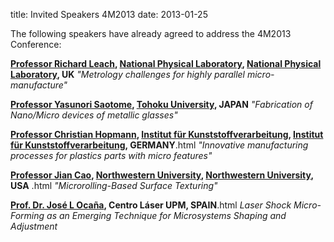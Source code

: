 title: Invited Speakers 4M2013
date: 2013-01-25 

The following speakers have already agreed to address the 4M2013 Conference:

**[Professor Richard Leach](/content/4M2013-Invited-Speaker-Professor-Richard-Leach.html), [National Physical Laboratory](http://www.npl.co.uk/4M2013-Invited-Speaker-Professor-Richard-Leach.html), [National Physical Laboratory](http://www.npl.co.uk.html), UK**
*"Metrology challenges for highly parallel micro-manufacture"*

**[Professor Yasunori Saotome](/content/4M2013-Invited-Speaker-Yasunori-Saotome/4M2013-Invited-Speaker-Yasunori-Saotome.html), [Tohoku University](http://www.tohoku.ac.jp/english/), JAPAN**
*"Fabrication of Nano/Micro devices of metallic glasses"*    

**[Professor Christian Hopmann](/content/4M2013-Invited-Speaker-Professor-Dr-Ing-Christian-Hopmann.html), [Institut für Kunststoffverarbeitung](http://www.ikv-aachen.de//4M2013-Invited-Speaker-Professor-Dr-Ing-Christian-Hopmann.html), [Institut für Kunststoffverarbeitung](http://www.ikv-aachen.de/.html), GERMANY**.html
*"Innovative manufacturing processes for plastics parts with micro features"* 

**[Professor Jian Cao](/content/4M2013-Invited-Speaker-Professor-Jian-Cao.html), [Northwestern University](http://www.northwestern.edu//4M2013-Invited-Speaker-Professor-Jian-Cao.html), [Northwestern University](http://www.northwestern.edu/.html), USA**                            .html
*"Microrolling-Based Surface Texturing"* 

**[Prof. Dr. José L Ocaña](/content/4M2013-Invited-Speaker-Prof-Dr-Jos%C3%A9-L-Oca%C3%B1/4M2013-Invited-Speaker-Prof-Dr-Jos%C3%A9-L-Oca%C3%B1.html), Centro Láser UPM, SPAIN**.html
*Laser Shock Micro-Forming as an Emerging Technique for Microsystems Shaping and Adjustment* 